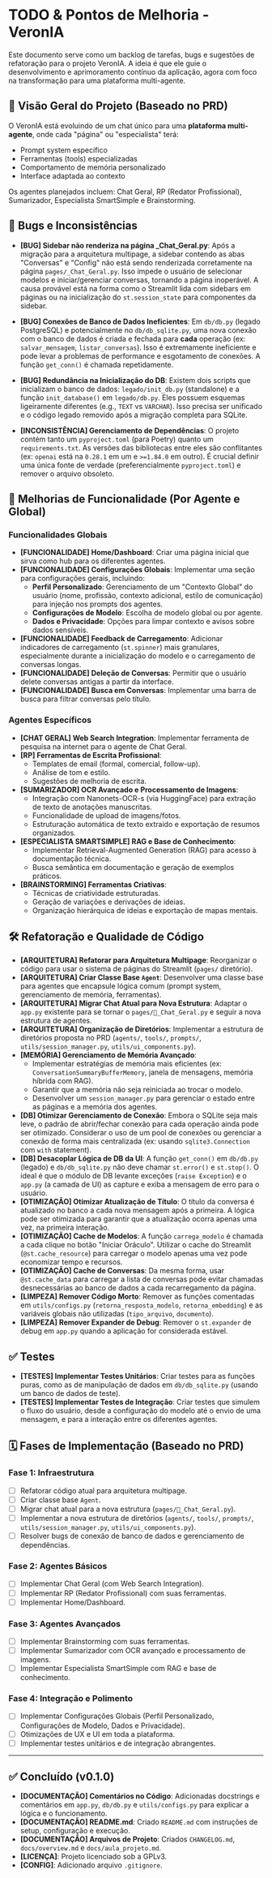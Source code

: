 # TODO & Pontos de Melhoria - VeronIA

Este documento serve como um backlog de tarefas, bugs e sugestões de refatoração para o projeto VeronIA. A ideia é que ele guie o desenvolvimento e aprimoramento contínuo da aplicação, agora com foco na transformação para uma plataforma multi-agente.

## 🎯 Visão Geral do Projeto (Baseado no PRD)

O VeronIA está evoluindo de um chat único para uma **plataforma multi-agente**, onde cada "página" ou "especialista" terá:
- Prompt system específico
- Ferramentas (tools) especializadas
- Comportamento de memória personalizado
- Interface adaptada ao contexto

Os agentes planejados incluem: Chat Geral, RP (Redator Profissional), Sumarizador, Especialista SmartSimple e Brainstorming.

## 🐞 Bugs e Inconsistências

-   **[BUG] Sidebar não renderiza na página _Chat_Geral.py**: Após a migração para a arquitetura multipage, a sidebar contendo as abas "Conversas" e "Config" não está sendo renderizada corretamente na página `pages/_Chat_Geral.py`. Isso impede o usuário de selecionar modelos e iniciar/gerenciar conversas, tornando a página inoperável. A causa provável está na forma como o Streamlit lida com sidebars em páginas ou na inicialização do `st.session_state` para componentes da sidebar.


-   **[BUG] Conexões de Banco de Dados Ineficientes**: Em `db/db.py` (legado PostgreSQL) e potencialmente no `db/db_sqlite.py`, uma nova conexão com o banco de dados é criada e fechada para **cada** operação (ex: `salvar_mensagem`, `listar_conversas`). Isso é extremamente ineficiente e pode levar a problemas de performance e esgotamento de conexões. A função `get_conn()` é chamada repetidamente.
-   **[BUG] Redundância na Inicialização do DB**: Existem dois scripts que inicializam o banco de dados: `legado/init_db.py` (standalone) e a função `init_database()` em `legado/db.py`. Eles possuem esquemas ligeiramente diferentes (e.g., `TEXT` vs `VARCHAR`). Isso precisa ser unificado e o código legado removido após a migração completa para SQLite.
-   **[INCONSISTÊNCIA] Gerenciamento de Dependências**: O projeto contém tanto um `pyproject.toml` (para Poetry) quanto um `requirements.txt`. As versões das bibliotecas entre eles são conflitantes (ex: `openai` está na `0.28.1` em um e `>=1.84.0` em outro). É crucial definir uma única fonte de verdade (preferencialmente `pyproject.toml`) e remover o arquivo obsoleto.

## 🚀 Melhorias de Funcionalidade (Por Agente e Global)

### Funcionalidades Globais
-   **[FUNCIONALIDADE] Home/Dashboard**: Criar uma página inicial que sirva como hub para os diferentes agentes.
-   **[FUNCIONALIDADE] Configurações Globais**: Implementar uma seção para configurações gerais, incluindo:
    -   **Perfil Personalizado**: Gerenciamento de um "Contexto Global" do usuário (nome, profissão, contexto adicional, estilo de comunicação) para injeção nos prompts dos agentes.
    -   **Configurações de Modelo**: Escolha de modelo global ou por agente.
    -   **Dados e Privacidade**: Opções para limpar contexto e avisos sobre dados sensíveis.
-   **[FUNCIONALIDADE] Feedback de Carregamento**: Adicionar indicadores de carregamento (`st.spinner`) mais granulares, especialmente durante a inicialização do modelo e o carregamento de conversas longas.
-   **[FUNCIONALIDADE] Deleção de Conversas**: Permitir que o usuário delete conversas antigas a partir da interface.
-   **[FUNCIONALIDADE] Busca em Conversas**: Implementar uma barra de busca para filtrar conversas pelo título.

### Agentes Específicos
-   **[CHAT GERAL] Web Search Integration**: Implementar ferramenta de pesquisa na internet para o agente de Chat Geral.
-   **[RP] Ferramentas de Escrita Profissional**:
    -   Templates de email (formal, comercial, follow-up).
    -   Análise de tom e estilo.
    -   Sugestões de melhoria de escrita.
-   **[SUMARIZADOR] OCR Avançado e Processamento de Imagens**:
    -   Integração com Nanonets-OCR-s (via HuggingFace) para extração de texto de anotações manuscritas.
    -   Funcionalidade de upload de imagens/fotos.
    -   Estruturação automática de texto extraído e exportação de resumos organizados.
-   **[ESPECIALISTA SMARTSIMPLE] RAG e Base de Conhecimento**:
    -   Implementar Retrieval-Augmented Generation (RAG) para acesso à documentação técnica.
    -   Busca semântica em documentação e geração de exemplos práticos.
-   **[BRAINSTORMING] Ferramentas Criativas**:
    -   Técnicas de criatividade estruturadas.
    -   Geração de variações e derivações de ideias.
    -   Organização hierárquica de ideias e exportação de mapas mentais.

## 🛠️ Refatoração e Qualidade de Código

-   **[ARQUITETURA] Refatorar para Arquitetura Multipage**: Reorganizar o código para usar o sistema de páginas do Streamlit (`pages/` diretório).
-   **[ARQUITETURA] Criar Classe Base `Agent`**: Desenvolver uma classe base para agentes que encapsule lógica comum (prompt system, gerenciamento de memória, ferramentas).
-   **[ARQUITETURA] Migrar Chat Atual para Nova Estrutura**: Adaptar o `app.py` existente para se tornar o `pages/💬_Chat_Geral.py` e seguir a nova estrutura de agentes.
-   **[ARQUITETURA] Organização de Diretórios**: Implementar a estrutura de diretórios proposta no PRD (`agents/`, `tools/`, `prompts/`, `utils/session_manager.py`, `utils/ui_components.py`).
-   **[MEMÓRIA] Gerenciamento de Memória Avançado**:
    -   Implementar estratégias de memória mais eficientes (ex: `ConversationSummaryBufferMemory`, janela de mensagens, memória híbrida com RAG).
    -   Garantir que a memória não seja reiniciada ao trocar o modelo.
    -   Desenvolver um `session_manager.py` para gerenciar o estado entre as páginas e a memória dos agentes.
-   **[DB] Otimizar Gerenciamento de Conexão**: Embora o SQLite seja mais leve, o padrão de abrir/fechar conexão para cada operação ainda pode ser otimizado. Considerar o uso de um pool de conexões ou gerenciar a conexão de forma mais centralizada (ex: usando `sqlite3.Connection` com `with` statement).
-   **[DB] Desacoplar Lógica de DB da UI**: A função `get_conn()` em `db/db.py` (legado) e `db/db_sqlite.py` não deve chamar `st.error()` e `st.stop()`. O ideal é que o módulo de DB levante exceções (`raise Exception`) e o `app.py` (a camada de UI) as capture e exiba a mensagem de erro para o usuário.
-   **[OTIMIZAÇÃO] Otimizar Atualização de Título**: O título da conversa é atualizado no banco a cada nova mensagem após a primeira. A lógica pode ser otimizada para garantir que a atualização ocorra apenas uma vez, na primeira interação.
-   **[OTIMIZAÇÃO] Cache de Modelos**: A função `carrega_modelo` é chamada a cada clique no botão "Iniciar Oráculo". Utilizar o cache do Streamlit (`@st.cache_resource`) para carregar o modelo apenas uma vez pode economizar tempo e recursos.
-   **[OTIMIZAÇÃO] Cache de Conversas**: Da mesma forma, usar `@st.cache_data` para carregar a lista de conversas pode evitar chamadas desnecessárias ao banco de dados a cada recarregamento da página.
-   **[LIMPEZA] Remover Código Morto**: Remover as funções comentadas em `utils/configs.py` (`retorna_resposta_modelo`, `retorna_embedding`) e as variáveis globais não utilizadas (`tipo_arquivo`, `documento`).
-   **[LIMPEZA] Remover Expander de Debug**: Remover o `st.expander` de debug em `app.py` quando a aplicação for considerada estável.

## ✅ Testes

-   **[TESTES] Implementar Testes Unitários**: Criar testes para as funções puras, como as de manipulação de dados em `db/db_sqlite.py` (usando um banco de dados de teste).
-   **[TESTES] Implementar Testes de Integração**: Criar testes que simulem o fluxo do usuário, desde a configuração do modelo até o envio de uma mensagem, e para a interação entre os diferentes agentes.

## 🗓️ Fases de Implementação (Baseado no PRD)

### Fase 1: Infraestrutura
-   [ ] Refatorar código atual para arquitetura multipage.
-   [ ] Criar classe base `Agent`.
-   [ ] Migrar chat atual para a nova estrutura (`pages/💬_Chat_Geral.py`).
-   [ ] Implementar a nova estrutura de diretórios (`agents/`, `tools/`, `prompts/`, `utils/session_manager.py`, `utils/ui_components.py`).
-   [ ] Resolver bugs de conexão de banco de dados e gerenciamento de dependências.

### Fase 2: Agentes Básicos
-   [ ] Implementar Chat Geral (com Web Search Integration).
-   [ ] Implementar RP (Redator Profissional) com suas ferramentas.
-   [ ] Implementar Home/Dashboard.

### Fase 3: Agentes Avançados
-   [ ] Implementar Brainstorming com suas ferramentas.
-   [ ] Implementar Sumarizador com OCR avançado e processamento de imagens.
-   [ ] Implementar Especialista SmartSimple com RAG e base de conhecimento.

### Fase 4: Integração e Polimento
-   [ ] Implementar Configurações Globais (Perfil Personalizado, Configurações de Modelo, Dados e Privacidade).
-   [ ] Otimizações de UX e UI em toda a plataforma.
-   [ ] Implementar testes unitários e de integração abrangentes.

---

## ✅ Concluído (v0.1.0)

-   **[DOCUMENTAÇÃO] Comentários no Código**: Adicionadas docstrings e comentários em `app.py`, `db/db.py` e `utils/configs.py` para explicar a lógica e o funcionamento.
-   **[DOCUMENTAÇÃO] README.md**: Criado `README.md` com instruções de setup, configuração e execução.
-   **[DOCUMENTAÇÃO] Arquivos de Projeto**: Criados `CHANGELOG.md`, `docs/overview.md` e `docs/aula_projeto.md`.
-   **[LICENÇA]**: Projeto licenciado sob a GPLv3.
-   **[CONFIG]**: Adicionado arquivo `.gitignore`.
